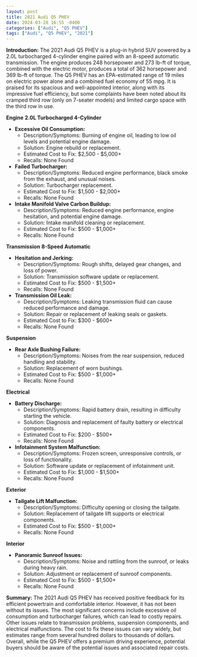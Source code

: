 ```yaml
---
layout: post
title: 2021 Audi Q5 PHEV
date: 2024-03-28 16:55 -0400
categories: ["Audi", "Q5 PHEV"]
tags: ["Audi", "Q5 PHEV", "2021"]
---
```

**Introduction:**
The 2021 Audi Q5 PHEV is a plug-in hybrid SUV powered by a 2.0L turbocharged 4-cylinder engine paired with an 8-speed automatic transmission. The engine produces 248 horsepower and 273 lb-ft of torque, combined with the electric motor, produces a total of 362 horsepower and 369 lb-ft of torque. The Q5 PHEV has an EPA-estimated range of 19 miles on electric power alone and a combined fuel economy of 55 mpg. It is praised for its spacious and well-appointed interior, along with its impressive fuel efficiency, but some complaints have been noted about its cramped third row (only on 7-seater models) and limited cargo space with the third row in use.

**Engine**
**2.0L Turbocharged 4-Cylinder**

* **Excessive Oil Consumption:**
    * Description/Symptoms: Burning of engine oil, leading to low oil levels and potential engine damage.
    * Solution: Engine rebuild or replacement.
    * Estimated Cost to Fix: $2,500 - $5,000+
    * Recalls: None Found
* **Failed Turbocharger:**
    * Description/Symptoms: Reduced engine performance, black smoke from the exhaust, and unusual noises.
    * Solution: Turbocharger replacement.
    * Estimated Cost to Fix: $1,500 - $2,000+
    * Recalls: None Found
* **Intake Manifold Valve Carbon Buildup:**
    * Description/Symptoms: Reduced engine performance, engine hesitation, and potential engine damage.
    * Solution: Intake manifold cleaning or replacement.
    * Estimated Cost to Fix: $500 - $1,000+
    * Recalls: None Found

**Transmission**
**8-Speed Automatic**

* **Hesitation and Jerking:**
    * Description/Symptoms: Rough shifts, delayed gear changes, and loss of power.
    * Solution: Transmission software update or replacement.
    * Estimated Cost to Fix: $500 - $1,500+
    * Recalls: None Found
* **Transmission Oil Leak:**
    * Description/Symptoms: Leaking transmission fluid can cause reduced performance and damage.
    * Solution: Repair or replacement of leaking seals or gaskets.
    * Estimated Cost to Fix: $300 - $600+
    * Recalls: None Found

**Suspension**
* **Rear Axle Bushing Failure:**
    * Description/Symptoms: Noises from the rear suspension, reduced handling and stability.
    * Solution: Replacement of worn bushings.
    * Estimated Cost to Fix: $500 - $1,000+
    * Recalls: None Found

**Electrical**
* **Battery Discharge:**
    * Description/Symptoms: Rapid battery drain, resulting in difficulty starting the vehicle.
    * Solution: Diagnosis and replacement of faulty battery or electrical components.
    * Estimated Cost to Fix: $200 - $500+
    * Recalls: None Found
* **Infotainment System Malfunction:**
    * Description/Symptoms: Frozen screen, unresponsive controls, or loss of functionality.
    * Solution: Software update or replacement of infotainment unit.
    * Estimated Cost to Fix: $1,000 - $1,500+
    * Recalls: None Found

**Exterior**
* **Tailgate Lift Malfunction:**
    * Description/Symptoms: Difficulty opening or closing the tailgate.
    * Solution: Replacement of tailgate lift supports or electrical components.
    * Estimated Cost to Fix: $500 - $1,000+
    * Recalls: None Found

**Interior**
* **Panoramic Sunroof Issues:**
    * Description/Symptoms: Noise and rattling from the sunroof, or leaks during heavy rain.
    * Solution: Adjustment or replacement of sunroof components.
    * Estimated Cost to Fix: $500 - $1,500+
    * Recalls: None Found

**Summary:**
The 2021 Audi Q5 PHEV has received positive feedback for its efficient powertrain and comfortable interior. However, it has not been without its issues. The most significant concerns include excessive oil consumption and turbocharger failures, which can lead to costly repairs. Other issues relate to transmission problems, suspension components, and electrical malfunctions. The cost to fix these issues can vary widely, but estimates range from several hundred dollars to thousands of dollars. Overall, while the Q5 PHEV offers a premium driving experience, potential buyers should be aware of the potential issues and associated repair costs.
